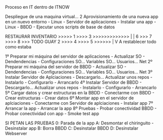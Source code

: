 Proceso en IT dentro de ITNOW

Despliegue de una maquina virtual... 2
    Aprovisionamiento de una nueva app en un nuevo entorno
    - Linux - Servidor de aplicaciones - Instalar una app
    - Linux - BBDD - Ejecutar unos scripts de base de datos

RESTAURAR INVENTARIO >>>>> 1 >>>> 3 >>>>>>>>>>>>> |
                                                  | 6  >>> 7 >>>> 8 >>> TODO GUAY
                           2 >>>> 4 >>>> 5 >>>>>> |               V
                                                         A restablecer todo como estaba


1º Preparar mi máquina del servidor de aplicaciones
    - Actualizar SO
    - Dendendencias 
    - Configuraciones SO... Variables SO... Usuarios... Net
2º Preparar mi máquina del servidor de BBDD
    - Actualizar SO
    - Dendendencias 
    - Configuraciones SO... Variables SO... Usuarios... Net
3º Instalar Servidor de Aplciaciones
    - Descargarlo... Actualizar unos repos
    - Instalarlo
    - Configurarlo
    - Arrancarlo
4º Instalar Servidor de BBDD
    - Descargarlo... Actualizar unos repos
    - Instalarlo
    - Configurarlo
    - Arrancarlo
5º Cargar datos y crear estructuras en la BBDD
    - Conectarme con BBDD
    - Crear estructuras
    - Crear datos
6º Montar app en el servidor de aplciaciones
    - Conectarme con Servidor de aplciaciones
    - Instalar app
7º Arrancar la app
    - Arrancar la app
8º Pruebas 
    - Probar conectividad BBDD
    - Probar conectividad con app
    - Smoke test app
    
SI PETAN LAS PRUEBAS
    0: Parada de la app
    A: Desmontar el chiringuito
        - Desinstalar app
    B: Borra BBDD
    C: Desinstalar BBDD
    D: Desinstalar Webserver
    